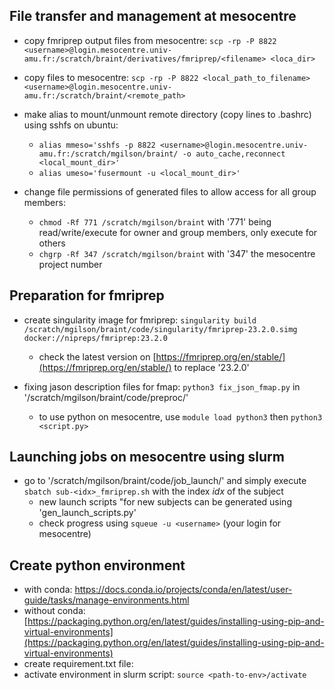 

## File transfer and management at mesocentre

- copy fmriprep output files from mesocentre: `scp -rp -P 8822 <username>@login.mesocentre.univ-amu.fr:/scratch/braint/derivatives/fmriprep/<filename> <loca_dir>`

- copy files to mesocentre: `scp -rp -P 8822 <local_path_to_filename> <username>@login.mesocentre.univ-amu.fr:/scratch/braint/<remote_path>`

- make alias to mount/unmount remote directory (copy lines to .bashrc) using sshfs on ubuntu:
    - `alias mmeso='sshfs -p 8822 <username>@login.mesocentre.univ-amu.fr:/scratch/mgilson/braint/ -o auto_cache,reconnect <local_mount_dir>'`
    - `alias umeso='fusermount -u <local_mount_dir>'`

- change file permissions of generated files to allow access for all group members:
    - `chmod -Rf 771 /scratch/mgilson/braint` with '771' being read/write/execute for owner and group members, only execute for others
    - `chgrp -Rf 347 /scratch/mgilson/braint` with '347' the mesocentre project number

## Preparation for fmriprep

- create singularity image for fmriprep: `singularity build /scratch/mgilson/braint/code/singularity/fmriprep-23.2.0.simg docker://nipreps/fmriprep:23.2.0`
    - check the latest version on [https://fmriprep.org/en/stable/](https://fmriprep.org/en/stable/) to replace '23.2.0'

- fixing jason description files for fmap: `python3 fix_json_fmap.py` in '/scratch/mgilson/braint/code/preproc/'
    - to use python on mesocentre, use `module load python3` then `python3 <script.py>`

## Launching jobs on mesocentre using slurm

- go to '/scratch/mgilson/braint/code/job_launch/' and simply execute `sbatch sub-<idx>_fmriprep.sh` with the index *idx* of the subject
    - new launch scripts "for new subjects can be generated using 'gen_launch_scripts.py'
    - check progress using `squeue -u <username>` (your login for mesocentre)
    
## Create python environment

- with conda: https://docs.conda.io/projects/conda/en/latest/user-guide/tasks/manage-environments.html
- without conda: [https://packaging.python.org/en/latest/guides/installing-using-pip-and-virtual-environments](https://packaging.python.org/en/latest/guides/installing-using-pip-and-virtual-environments)
- create requirement.txt file: 
- activate environment in slurm script: `source <path-to-env>/activate`
